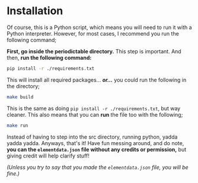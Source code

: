 # Installation

Of course, this is a Python script, which means you will need to run it with a Python interpreter.
However, for most cases, I recommend you run the following command;

**First, go inside the periodictable directory.** This step is important. And then, **run the following command:**

```bash
pip install -r ./requirements.txt
```

This will install all required packages... ***or...*** you could run the following in the directory;

```bash
make build
```

This is the same as doing `pip install -r ./requirements.txt`, but way cleaner.
This also means that you can **run** the file too with the following;

```bash
make run
```

Instead of having to step into the src directory, running python, yadda yadda yadda.
Anyways, that's it! Have fun messing around, and do note, **you can the `elementdata.json` file without any credits or permission,** but giving credit will help clarify stuff!

*(Unless you try to say that you made the `elementdata.json` file, you will be fine.)*
